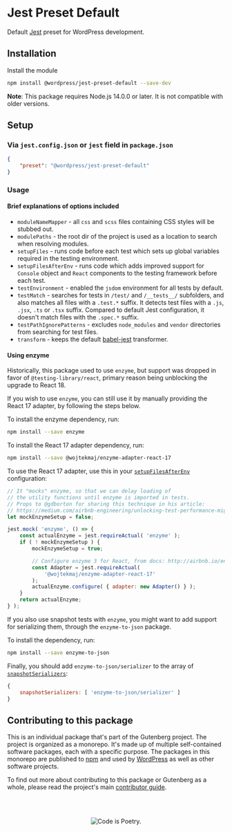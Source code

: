 # Jest Preset Default

Default [Jest](https://jestjs.io/) preset for WordPress development.

## Installation

Install the module

```bash
npm install @wordpress/jest-preset-default --save-dev
```

**Note**: This package requires Node.js 14.0.0 or later. It is not compatible with older versions.

## Setup

### Via `jest.config.json` or `jest` field in `package.json`

```json
{
	"preset": "@wordpress/jest-preset-default"
}
```

### Usage

#### Brief explanations of options included

-   `moduleNameMapper` - all `css` and `scss` files containing CSS styles will be stubbed out.
-   `modulePaths` - the root dir of the project is used as a location to search when resolving modules.
-   `setupFiles` - runs code before each test which sets up global variables required in the testing environment.
-   `setupFilesAfterEnv` - runs code which adds improved support for `Console` object and `React` components to the testing framework before each test.
-   `testEnvironment` - enabled the `jsdom` environment for all tests by default.
-   `testMatch` - searches for tests in `/test/` and `/__tests__/` subfolders, and also matches all files with a `.test.*` suffix. It detects test files with a `.js`, `.jsx`, `.ts` or `.tsx` suffix. Compared to default Jest configuration, it doesn't match files with the `.spec.*` suffix.
-   `testPathIgnorePatterns` - excludes `node_modules` and `vendor` directories from searching for test files.
-   `transform` - keeps the default [babel-jest](https://github.com/facebook/jest/tree/HEAD/packages/babel-jest) transformer.

#### Using enzyme

Historically, this package used to use `enzyme`, but support was dropped in favor of `@testing-library/react`, primary reason being unblocking the upgrade to React 18.

If you wish to use `enzyme`, you can still use it by manually providing the React 17 adapter, by following the steps below.

To install the enzyme dependency, run:

```bash
npm install --save enzyme
```

To install the React 17 adapter dependency, run:

```bash
npm install --save @wojtekmaj/enzyme-adapter-react-17
```

To use the React 17 adapter, use this in your [`setupFilesAfterEnv`](https://jestjs.io/docs/configuration#setupfilesafterenv-array) configuration:

```javascript
// It "mocks" enzyme, so that we can delay loading of
// the utility functions until enzyme is imported in tests.
// Props to @gdborton for sharing this technique in his article:
// https://medium.com/airbnb-engineering/unlocking-test-performance-migrating-from-mocha-to-jest-2796c508ec50.
let mockEnzymeSetup = false;

jest.mock( 'enzyme', () => {
	const actualEnzyme = jest.requireActual( 'enzyme' );
	if ( ! mockEnzymeSetup ) {
		mockEnzymeSetup = true;

		// Configure enzyme 3 for React, from docs: http://airbnb.io/enzyme/docs/installation/index.html
		const Adapter = jest.requireActual(
			'@wojtekmaj/enzyme-adapter-react-17'
		);
		actualEnzyme.configure( { adapter: new Adapter() } );
	}
	return actualEnzyme;
} );
```

If you also use snapshot tests with `enzyme`, you might want to add support for serializing them, through the `enzyme-to-json` package.

To install the dependency, run:

```bash
npm install --save enzyme-to-json
```

Finally, you should add `enzyme-to-json/serializer` to the array of [`snapshotSerializers`](https://jestjs.io/docs/configuration#snapshotserializers-arraystring):

```javascript
{
	snapshotSerializers: [ 'enzyme-to-json/serializer' ]
}
```

## Contributing to this package

This is an individual package that's part of the Gutenberg project. The project is organized as a monorepo. It's made up of multiple self-contained software packages, each with a specific purpose. The packages in this monorepo are published to [npm](https://www.npmjs.com/) and used by [WordPress](https://make.wordpress.org/core/) as well as other software projects.

To find out more about contributing to this package or Gutenberg as a whole, please read the project's main [contributor guide](https://github.com/WordPress/gutenberg/tree/HEAD/CONTRIBUTING.md).

<br /><br /><p align="center"><img src="https://s.w.org/style/images/codeispoetry.png?1" alt="Code is Poetry." /></p>

